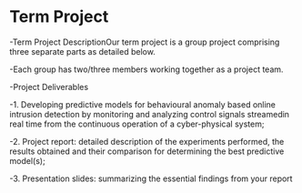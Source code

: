 # Term Project 
-Term Project DescriptionOur term project is a group project comprising three separate parts as detailed below. 

-Each group has two/three members working together as a project team.

-Project Deliverables

-1.  Developing predictive models for behavioural anomaly based online intrusion detection by monitoring and analyzing control signals streamedin real time from the continuous operation of a cyber-physical system;

-2.  Project report: detailed description of the experiments performed, the results obtained and their comparison for determining the best predictive model(s);

-3.  Presentation slides: summarizing the essential findings from your report
